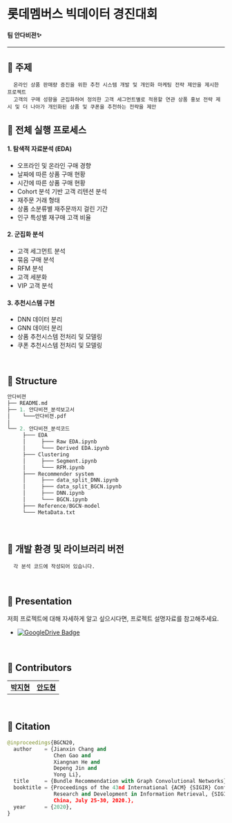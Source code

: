 # 롯데멤버스 빅데이터 경진대회
#### 팀 안다비젼✨

---
## 📍 주제
      온라인 상품 판매량 증진을 위한 추천 시스템 개발 및 개인화 마케팅 전략 제안을 제시한 프로젝트
      고객의 구매 성향을 군집화하여 정의한 고객 세그먼트별로 적용할 연관 상품 홍보 전략 제시 및 더 나아가 개인화된 상품 및 쿠폰을 추천하는 전략을 제안

## 📍 전체 실행 프로세스
#### 1. 탐색적 자료분석 (EDA)
- 오프라인 및 온라인 구매 경향
- 날짜에 따른 상품 구매 현황
- 시간에 따른 상품 구매 현황
- Cohort 분석 기반 고객 리텐션 분석
- 재주문 거래 형태
- 상품 소분류별 재주문까지 걸린 기간
- 인구 특성별 재구매 고객 비율

#### 2. 군집화 분석
- 고객 세그먼트 분석
- 묶음 구매 분석
- RFM 분석
- 고객 세분화
- VIP 고객 분석

#### 3. 추천시스템 구현
- DNN 데이터 분리
- GNN 데이터 분리
- 상품 추천시스템 전처리 및 모델링
- 쿠폰 추천시스템 전처리 및 모델링

<br>

## 📍 Structure
```python
안다비젼 
├── README.md
├── 1. 안다비젼_분석보고서
│    └───안다비젼.pdf
│          
└── 2. 안다비젼_분석코드
     ├─── EDA
     │     ├─── Raw EDA.ipynb
     │     └─── Derived EDA.ipynb
     ├─── Clustering
     │     ├─── Segment.ipynb
     │     └─── RFM.ipynb
     ├─── Recommender system
     │     ├─── data_split_DNN.ipynb
     │     ├─── data_split_BGCN.ipynb
     │     ├─── DNN.ipynb
     │     └─── BGCN.ipynb
     ├─── Reference/BGCN-model
     └─── MetaData.txt

```
<br>

## 📍 개발 환경 및 라이브러리 버전
      각 분석 코드에 작성되어 있습니다.
      
<br>

## 📍 Presentation
저희 프로젝트에 대해 자세하게 알고 싶으시다면, 프로젝트 설명자료를 참고해주세요.
* [![GoogleDrive Badge](https://img.shields.io/badge/Presentation-405263?style=flat-square&logo=Quip&link=https://drive.google.com/file/d/1wkLDchFS6nExMgtldQYKGfVSP6YOjCl-/view?usp=sharing)](https://dguackr-my.sharepoint.com/:b:/g/personal/wlguni_dgu_ac_kr/EYidNeN8JoVMjFR8hUgZ5OsBhma9dxTOdEpLmFiKWp4YLQ?e=PzeZqM)

<br>

## 📍 Contributors
<table>
  <tr>
    <td align="center"><a href="https://github.com/jihyeon4028"><b>박지현</b></sub></td>
    <td align="center"><a href="https://github.com/an-dhyun"><b>안도현</b></sub></td>
</table>

<br>

## 📍 Citation
```python
@inproceedings{BGCN20,
  author    = {Jianxin Chang and 
               Chen Gao and 
               Xiangnan He and 
               Depeng Jin and 
               Yong Li},
  title     = {Bundle Recommendation with Graph Convolutional Networks},
  booktitle = {Proceedings of the 43nd International {ACM} {SIGIR} Conference on
               Research and Development in Information Retrieval, {SIGIR} 2020, Xi'an,
               China, July 25-30, 2020.},
  year      = {2020},
}
```
